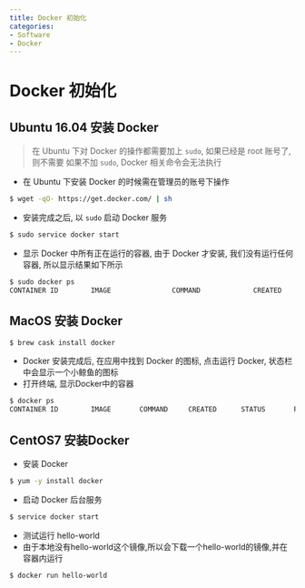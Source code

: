 ```yaml
---
title: Docker 初始化
categories:
- Software
- Docker
---
```

# Docker 初始化

##  Ubuntu 16.04 安装 Docker

>  在 Ubuntu 下对 Docker 的操作都需要加上 `sudo`, 如果已经是 root 账号了, 则不需要
> 如果不加 `sudo`, Docker 相关命令会无法执行

- 在 Ubuntu 下安装 Docker 的时候需在管理员的账号下操作

```bash
$ wget -qO- https://get.docker.com/ | sh
```

- 安装完成之后, 以 `sudo` 启动 Docker 服务

```bash
$ sudo service docker start
```

- 显示 Docker 中所有正在运行的容器, 由于 Docker 才安装, 我们没有运行任何容器, 所以显示结果如下所示

```bash
$ sudo docker ps
CONTAINER ID        IMAGE               COMMAND             CREATED             STATUS              PORTS       NAMES
```

##  MacOS 安装 Docker

```bash
$ brew cask install docker
```

- Docker 安装完成后, 在应用中找到 Docker 的图标, 点击运行 Docker, 状态栏中会显示一个小鲸鱼的图标
- 打开终端, 显示Docker中的容器

```bash
$ docker ps
CONTAINER ID        IMAGE       COMMAND     CREATED      STATUS       PORTS      NAMES
```

## CentOS7 安装Docker

- 安装 Docker

```bash
$ yum -y install docker
```

- 启动 Docker 后台服务

```bash
$ service docker start
```

- 测试运行 hello-world
- 由于本地没有hello-world这个镜像,所以会下载一个hello-world的镜像,并在容器内运行

```bash
$ docker run hello-world
```


